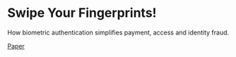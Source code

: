 # Swipe Your Fingerprints!
How biometric authentication simplifies payment, access and identity fraud.

[Paper](goo.gl/xQLu5Q)
